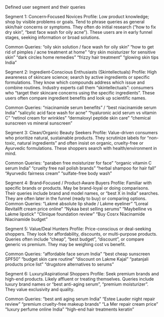 
Defined user segment and their queries

Segment 1: Concern‑Focused Novices
Profile: Low product knowledge; shop by visible problems or goals. Tend to phrase queries as general skin/hair concerns or symptoms. They often do initial research (“how to fix dry skin”, “best face wash for oily acne”). These users are in early funnel stages, seeking information or broad solutions.

Common Queries:
“oily skin solution / face wash for oily skin”
“how to get rid of pimples / acne treatment at home”
“dry skin moisturizer for sensitive skin”
“dark circles home remedies”
“frizzy hair treatment”
“glowing skin tips India”


Segment 2: Ingredient‑Conscious Enthusiasts (Skintellectuals)
Profile: High awareness of skincare science; search by active ingredients or specific formulations. They know which compounds address which issue and combine routines. Industry experts call them “skintellectuals”: consumers who “target their skincare concerns using the specific ingredients”. These users often compare ingredient benefits and look up scientific names.

Common Queries:
“niacinamide serum benefits” / “best niacinamide serum India”
“salicylic acid face wash for acne”
“hyaluronic acid serum vs vitamin C”
“retinol cream for wrinkles”
“dermaloxyl peptide skin care”
“chemical sunscreen vs mineral sunscreen”


Segment 3: Clean/Organic Beauty Seekers
Profile: Value-driven consumers who prioritize natural, sustainable products. They scrutinize labels for “non-toxic, natural ingredients” and often insist on organic, cruelty-free or Ayurvedic formulations. These shoppers search with health/environment in mind.

Common Queries:
“paraben free moisturizer for face”
“organic vitamin C serum India”
“cruelty free nail polish brands”
“herbal shampoo for hair fall”
“Ayurvedic fairness cream”
“sulfate-free body wash”

Segment 4: Brand‑Focused / Product‑Aware Buyers
Profile: Familiar with specific brands or products. May be brand-loyal or doing comparisons. Their queries include brand and model names, or “best X in India” searches. They are often later in the funnel (ready to buy) or comparing options.
Common Queries:
“Lakmé absolute lip shade / Lakme eyeliner”
“Loreal Revitalift cream price online”
“Nykaa best selling serums”
“Maybelline vs Lakme lipstick”
“Clinique foundation review”
“Buy Cosrx Niacinamide Niacinamide budget”

Segment 5: Value/Deal Hunters
Profile: Price-conscious or deal-seeking shoppers. They look for affordability, discounts, or multi-purpose products. Queries often include “cheap”, “best budget”, “discount”, or compare generic vs premium. They may be weighing cost vs benefit.

Common Queries:
“affordable face serum India”
“best cheap sunscreen SPF50”
“budget skin care routine”
“discount on Lakme Kajal”
“patanjali products price list”
“drugstore alternatives to serums”

Segment 6: Luxury/Aspirational Shoppers
Profile: Seek premium brands and high-end products. Likely affluent or treating themselves. Queries include luxury brand names or “best anti-aging serum”, “premium moisturizer”. They value exclusivity and quality.

Common Queries:
“best anti aging serum India”
“Estee Lauder night repair review”
“premium cruelty-free makeup brands”
“La Mer repair cream price”
“luxury perfume online India”
“high-end hair treatments keratin”

